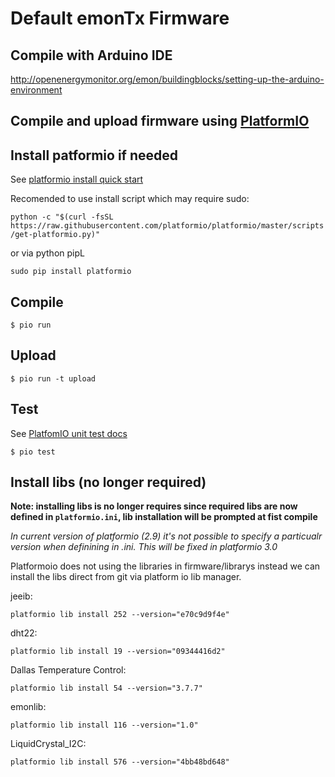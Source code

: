 # Default emonTx Firmware

## Compile with Arduino IDE

http://openenergymonitor.org/emon/buildingblocks/setting-up-the-arduino-environment

## Compile and upload firmware using [PlatformIO](https://platformio.org)

## Install patformio if needed

See [platformio install quick start](http://docs.platformio.org/en/latest/installation.html#super-quick-mac-linux)

Recomended to use install script which may require sudo:

`python -c "$(curl -fsSL https://raw.githubusercontent.com/platformio/platformio/master/scripts/get-platformio.py)"`

or via python pipL

    sudo pip install platformio


## Compile
  
    $ pio run

## Upload

    $ pio run -t upload

## Test 

See [PlatfomIO unit test docs](http://docs.platformio.org/en/feature-platformio-30/platforms/unit_testing.html#example)

    $ pio test

## Install libs (no longer required)


**Note: installing libs is no longer requires since required libs are now defined in `platformio.ini`, lib installation will be prompted at fist compile**

*In current version of platformio (2.9) it's not possible to specify a particualr version when definining in .ini. This will be fixed in platformio 3.0*


Platformoio does not using the libraries in firmware/librarys instead we can install the libs direct from git via platform io lib manager.

jeeib:

    platformio lib install 252 --version="e70c9d9f4e"

dht22:

    platformio lib install 19 --version="09344416d2"

Dallas Temperature Control:

    platformio lib install 54 --version="3.7.7"
    
emonlib:

    platformio lib install 116 --version="1.0"

LiquidCrystal_I2C:

    platformio lib install 576 --version="4bb48bd648"


